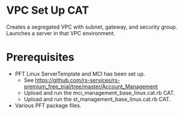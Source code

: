 # VPC Set Up CAT
Creates a segregated VPC with subnet, gateway, and security group.
Launches a server in that VPC environment.

# Prerequisites
- PFT Linux ServerTemplate and MCI has been set up.
  - See https://github.com/rs-services/rs-premium_free_trial/tree/master/Account_Management
  - Upload and run the mci_management_base_linux.cat.rb CAT.
  - Upload and run the st_management_base_linux.cat.rb CAT.
- Various PFT package files.
  

